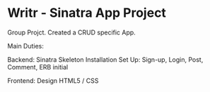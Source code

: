Writr - Sinatra App Project
=============

Group Projct. Created a CRUD specific App.

Main Duties:

Backend: 
   Sinatra Skeleton Installation
   Set Up: Sign-up, Login, Post, Comment, ERB initial
   
Frontend:
   Design
   HTML5 / CSS
